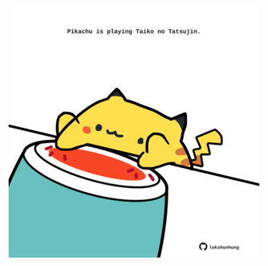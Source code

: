 <!-- built at 27/05/2025, 21:00:36 UTC -->
<p align="center">
  <img width="500" height="500" src="./ReadmeImage.svg">
</p>
